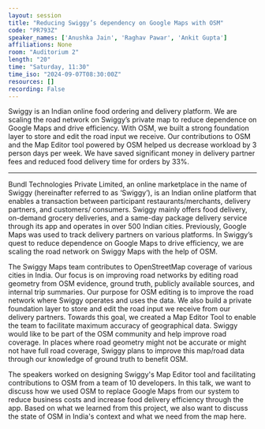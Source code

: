 ```yaml
---
layout: session
title: "Reducing Swiggy’s dependency on Google Maps with OSM"
code: "PR793Z"
speaker_names: ['Anushka Jain', 'Raghav Pawar', 'Ankit Gupta']
affiliations: None
room: "Auditorium 2"
length: "20"
time: "Saturday, 11:30"
time_iso: "2024-09-07T08:30:00Z"
resources: []
recording: False
---
```


Swiggy is an Indian online food ordering and delivery platform. We are scaling the road network on Swiggy’s private map to reduce dependence on Google Maps and drive efficiency. With OSM, we built a strong foundation layer to store and edit the road input we receive. Our contributions to OSM and the Map Editor tool powered by OSM helped us decrease workload by 3 person days per week. We have saved significant money in delivery partner fees and reduced food delivery time for orders by 33%.

<hr>

Bundl Technologies Private Limited, an online marketplace in the name of Swiggy (hereinafter referred to as ‘Swiggy’), is an Indian online platform that enables a transaction between participant restaurants/merchants, delivery partners, and customers/ consumers. Swiggy mainly offers food delivery, on-demand grocery deliveries, and a same-day package delivery service through its app and operates in over 500 Indian cities. Previously, Google Maps was used to track delivery partners on various platforms. In Swiggy’s quest to reduce dependence on Google Maps to drive efficiency, we are scaling the road network on Swiggy Maps with the help of OSM.

The Swiggy Maps team contributes to OpenStreetMap coverage of various cities in India. Our focus is on improving road networks by editing road geometry from OSM evidence, ground truth, publicly available sources, and internal trip summaries. Our purpose for OSM editing is to improve the road network where Swiggy operates and uses the data.
We also build a private foundation layer to store and edit the road input we receive from our delivery partners. Towards this goal, we created a Map Editor Tool to enable the team to facilitate maximum accuracy of geographical data.
Swiggy would like to be part of the OSM community and help improve road coverage. In places where road geometry might not be accurate or might not have full road coverage, Swiggy plans to improve this map/road data through our knowledge of ground truth to benefit OSM. 

The speakers worked on designing Swiggy's Map Editor tool and facilitating contributions to OSM from a team of 10 developers. In this talk, we want to discuss how we used OSM to replace Google Maps from our system to reduce business costs and increase food delivery efficiency through the app. Based on what we learned from this project, we also want to discuss the state of OSM in India's context and what we need from the map here.

